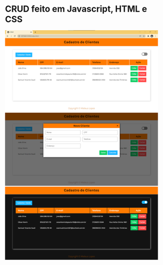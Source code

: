# CRUD feito em Javascript, HTML e CSS
<img src="/images/CRUD.png">
<img src="/images/create.png">
<img src="/images/Dark-mode.png">
